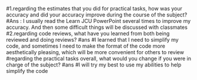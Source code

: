 
#1.regarding the estimates that you did for practical tasks, how was your accuracy and did your accuracy improve during the course of the subject?
#Ans : I usually read the Learn JCU PowerPoint several times to improve my accuracy. And then some difficult things will be discussed with classmates
#2.regarding code reviews, what have you learned from both being reviewed and doing reviews?
#ans
#I learned that I need to simplify my code, and sometimes I need to make the format of the code more aesthetically pleasing, which will be more convenient for others to review
#regarding the practical tasks overall, what would you change if you were in charge of the subject?
#ans
#I will try my best to use my abilities to help simplify the code
   
